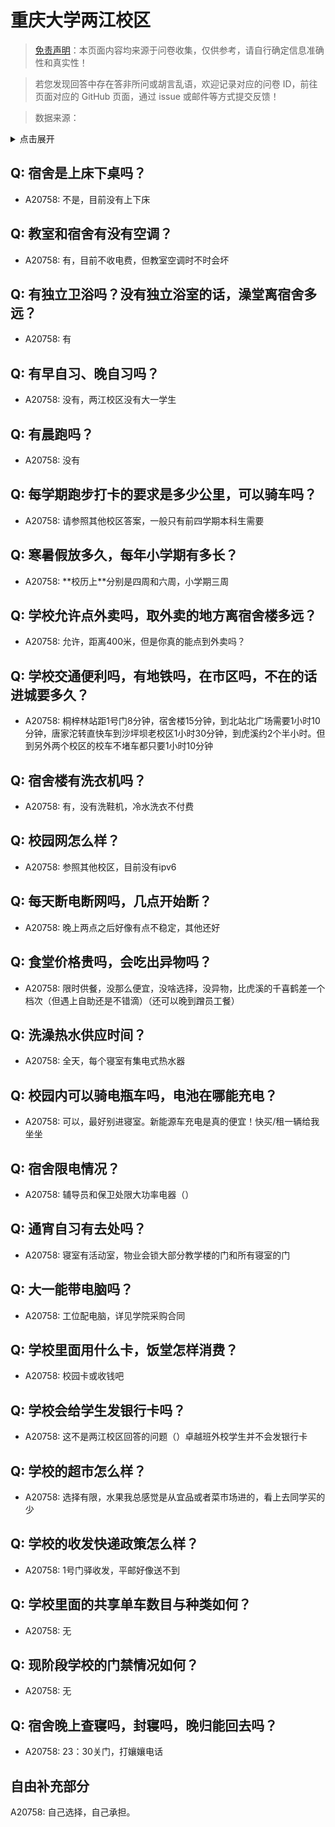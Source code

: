 # 重庆大学两江校区

> [免责声明](https://colleges.chat/#_3)：本页面内容均来源于问卷收集，仅供参考，请自行确定信息准确性和真实性！

> 若您发现回答中存在答非所问或胡言乱语，欢迎记录对应的问卷 ID，前往页面对应的 GitHub 页面，通过 issue 或邮件等方式提交反馈！

> 数据来源：

<details><summary>点击展开</summary>
<ul>
<li>A20758: 匿名 (2023 年 07 月)</li>
</ul>
</details>

## Q: 宿舍是上床下桌吗？

- A20758: 不是，目前没有上下床

## Q: 教室和宿舍有没有空调？

- A20758: 有，目前不收电费，但教室空调时不时会坏

## Q: 有独立卫浴吗？没有独立浴室的话，澡堂离宿舍多远？

- A20758: 有

## Q: 有早自习、晚自习吗？

- A20758: 没有，两江校区没有大一学生

## Q: 有晨跑吗？

- A20758: 没有

## Q: 每学期跑步打卡的要求是多少公里，可以骑车吗？

- A20758: 请参照其他校区答案，一般只有前四学期本科生需要

## Q: 寒暑假放多久，每年小学期有多长？

- A20758: \*\*校历上\*\*分别是四周和六周，小学期三周

## Q: 学校允许点外卖吗，取外卖的地方离宿舍楼多远？

- A20758: 允许，距离400米，但是你真的能点到外卖吗？

## Q: 学校交通便利吗，有地铁吗，在市区吗，不在的话进城要多久？

- A20758: 桐梓林站距1号门8分钟，宿舍楼15分钟，到北站北广场需要1小时10分钟，唐家沱转直快车到沙坪坝老校区1小时30分钟，到虎溪约2个半小时。但到另外两个校区的校车不堵车都只要1小时10分钟

## Q: 宿舍楼有洗衣机吗？

- A20758: 有，没有洗鞋机，冷水洗衣不付费

## Q: 校园网怎么样？

- A20758: 参照其他校区，目前没有ipv6

## Q: 每天断电断网吗，几点开始断？

- A20758: 晚上两点之后好像有点不稳定，其他还好

## Q: 食堂价格贵吗，会吃出异物吗？

- A20758: 限时供餐，没那么便宜，没啥选择，没异物，比虎溪的千喜鹤差一个档次（但遇上自助还是不错滴）（还可以晚到蹭员工餐）

## Q: 洗澡热水供应时间？

- A20758: 全天，每个寝室有集电式热水器

## Q: 校园内可以骑电瓶车吗，电池在哪能充电？

- A20758: 可以，最好别进寝室。新能源车充电是真的便宜！快买/租一辆给我坐坐

## Q: 宿舍限电情况？

- A20758: 辅导员和保卫处限大功率电器（）

## Q: 通宵自习有去处吗？

- A20758: 寝室有活动室，物业会锁大部分教学楼的门和所有寝室的门

## Q: 大一能带电脑吗？

- A20758: 工位配电脑，详见学院采购合同

## Q: 学校里面用什么卡，饭堂怎样消费？

- A20758: 校园卡或收钱吧

## Q: 学校会给学生发银行卡吗？

- A20758: 这不是两江校区回答的问题（）卓越班外校学生并不会发银行卡

## Q: 学校的超市怎么样？

- A20758: 选择有限，水果我总感觉是从宜品或者菜市场进的，看上去同学买的少

## Q: 学校的收发快递政策怎么样？

- A20758: 1号门驿收发，平邮好像送不到

## Q: 学校里面的共享单车数目与种类如何？

- A20758: 无

## Q: 现阶段学校的门禁情况如何？

- A20758: 无

## Q: 宿舍晚上查寝吗，封寝吗，晚归能回去吗？

- A20758: 23：30关门，打孃孃电话

## 自由补充部分

A20758: 自己选择，自己承担。